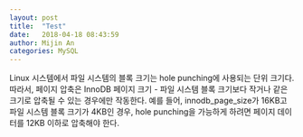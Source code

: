 ```yaml
---
layout: post
title:  "Test"
date:   2018-04-18 08:43:59
author: Mijin An
categories: MySQL
---
```


Linux 시스템에서 파일 시스템의 블록 크기는 hole punching에 사용되는 단위 크기다. 따라서, 페이지 압축은 InnoDB 페이지 크기 - 파일 시스템 블록 크기보다 작거나 같은 크기로 압축될 수 있는 경우에만 작동한다. 예를 들어, innodb_page_size가 16KB고 파일 시스템 블록 크기가 4KB인 경우, hole punching을 가능하게 하려면 페이지 데이터를 12KB 이하로 압축해야 한다.
